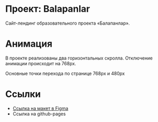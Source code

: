 # Проект: Balapanlar

Сайт-лендинг образовательного проекта «Балапанлар».

# Анимация

В проекте реализованы два горизонтальных скролла.
Отключение анимации происходит на 768px.

Основные точки перехода по странице 768px и 480px

# Ссылки
* [Ссылка на макет в Figma](https://www.figma.com/file/K9ovZvLBB1qs5AzjYoZNWm/Balapanlar-design?node-id=0%3A1)
* Ссылка на github-pages
